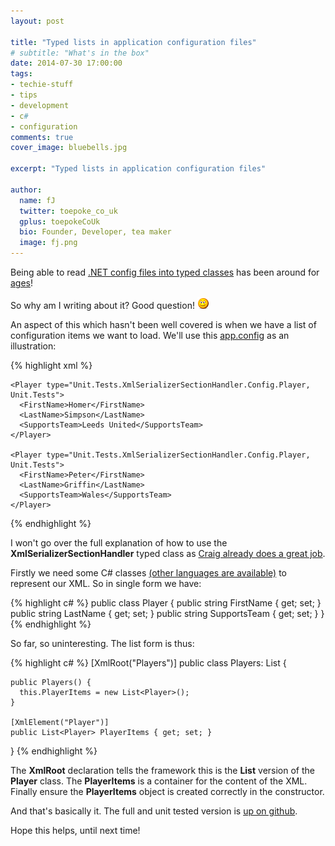 ```yaml
---
layout: post

title: "Typed lists in application configuration files"
# subtitle: "What's in the box"
date: 2014-07-30 17:00:00
tags: 
- techie-stuff
- tips
- development
- c#
- configuration
comments: true
cover_image: bluebells.jpg

excerpt: "Typed lists in application configuration files"

author:
  name: fJ
  twitter: toepoke_co_uk
  gplus: toepokeCoUk 
  bio: Founder, Developer, tea maker
  image: fj.png
---
```


Being able to read <a href="https://sites.google.com/site/craigandera/craigs-stuff/clr-workings/the-last-configuration-section-handler-i-ll-ever-need">.NET config files into typed classes</a> has been around for <a href="http://blog.codinghorror.com/the-last-configuration-section-handler/">ages</a>!

So why am I writing about it?  Good question! <img src="/images/smile.png" alt="smile" title="smile" />

An aspect of this which hasn't been well covered is when we have a list of configuration items we want to load.  We'll use this <a href="http://msdn.microsoft.com/en-us/library/1xtk877y.aspx">app.config</a> as an illustration:

{% highlight xml %}

  <Players type="Unit.Tests.XmlSerializerSectionHandler.Config.Players, Unit.Tests">

    <Player type="Unit.Tests.XmlSerializerSectionHandler.Config.Player, Unit.Tests">
      <FirstName>Homer</FirstName>
      <LastName>Simpson</LastName>
      <SupportsTeam>Leeds United</SupportsTeam>
    </Player>

    <Player type="Unit.Tests.XmlSerializerSectionHandler.Config.Player, Unit.Tests">
      <FirstName>Peter</FirstName>
      <LastName>Griffin</LastName>
      <SupportsTeam>Wales</SupportsTeam>
    </Player>

  </Players>

{% endhighlight %}

I won't go over the full explanation of how to use the **XmlSerializerSectionHandler** typed class as <a href="https://sites.google.com/site/craigandera/craigs-stuff/clr-workings/the-last-configuration-section-handler-i-ll-ever-need">Craig already does a great job</a>.  

Firstly we need some C# classes <a href="http://en.wikipedia.org/wiki/Visual_Basic_.NET">(other languages are available)</a> to represent our XML.  So in single form we have:

{% highlight c# %}
  public class Player {
    public string FirstName { get; set; }
    public string LastName { get; set; }
    public string SupportsTeam { get; set; }
  }
{% endhighlight %}

So far, so uninteresting.  The list form is thus:

{% highlight c# %}
  [XmlRoot("Players")]
  public class Players: List<Player> {

    public Players() {
      this.PlayerItems = new List<Player>();
    }

    [XmlElement("Player")]
    public List<Player> PlayerItems { get; set; }
  }
{% endhighlight %}

The **XmlRoot** declaration tells the framework this is the **List** version of the **Player** class.  The **PlayerItems** is a container for the content of the XML.  Finally ensure the **PlayerItems** object is created correctly in the constructor.

And that's basically it.  The full and unit tested version is <a href="https://github.com/toepoke/toepoke.github.io.code/blob/master/c#/Unit.Tests/XmlSerializerSectionHandler/XmlSerializerSectionHandler.cs">up on github</a>.

Hope this helps, until next time!

